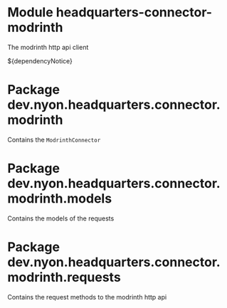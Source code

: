 # Module headquarters-connector-modrinth

The modrinth http api client

${dependencyNotice}

# Package dev.nyon.headquarters.connector.modrinth

Contains the `ModrinthConnector`

# Package dev.nyon.headquarters.connector.modrinth.models

Contains the models of the requests

# Package dev.nyon.headquarters.connector.modrinth.requests

Contains the request methods to the modrinth http api